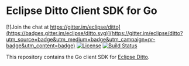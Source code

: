 # Eclipse Ditto Client SDK for Go

[![Join the chat at https://gitter.im/eclipse/ditto](https://badges.gitter.im/eclipse/ditto.svg)](https://gitter.im/eclipse/ditto?utm_source=badge&utm_medium=badge&utm_campaign=pr-badge&utm_content=badge)
[![License](https://img.shields.io/badge/License-EPL%202.0-green.svg)](https://opensource.org/licenses/EPL-2.0)
[![Build Status](https://github.com/eclipse/ditto-clients-golang/workflows/Go/badge.svg)](https://github.com/eclipse/ditto-clients-golang/actions?query=workflow%3AGo)

This repository contains the Go client SDK for [Eclipse Ditto](https://eclipse.org/ditto/).

